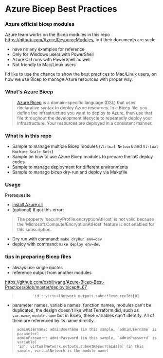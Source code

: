 # Azure Bicep Best Practices

### Azure official bicep modules

Azure team works on the Bicep modules in this repo https://github.com/Azure/ResourceModules, but their documents are suck, 

* have no any examples for reference
* Only for Windows users with PowerShell
* Azure CLI runs with PowerShell as well
* Not friendly to Mac/Linux users 

I'd like to use the chance to show the best practices to Mac/Linux users, on how we use Bicep to manage Azure resources with proper way.

### What's Azure Bicep

>[Azure Bicep](https://docs.microsoft.com/en-us/azure/azure-resource-manager/bicep/overview?tabs=bicep) is a domain-specific language (DSL) that uses declarative syntax to deploy Azure resources. In a Bicep file, you define the infrastructure you want to deploy to Azure, then use that file throughout the development lifecycle to repeatedly deploy your infrastructure. Your resources are deployed in a consistent manner.

### What is in this repo

* Sample to manage multiple Bicep modules (`Virtual Network` and `Virtual Machine Scale Sets`)
* Sample on how to use Azure Bicep modules to prepare the IaC deploy codes
* Sample to manage deployment for different environments
* Sample to manage bicep dry-run and deploy via Makefile

### Usage

Prerequesite

* [install Azure cli](https://docs.microsoft.com/en-us/cli/azure/install-azure-cli)
* (optional) If got this error:

>The property 'securityProfile.encryptionAtHost' is not valid because the 'Microsoft.Compute/EncryptionAtHost' feature is not enabled for this subscription.

* Dry run with command: `make dryRun env=dev`
* deploy with command: `make deploy env=dev`

### tips in preparing Bicep files

* always use single quotes
* reference output from another modules 

https://github.com/ozbillwang/Azure-Bicep-Best-Practices/blob/master/deploy.bicep#L67

>            'id': virtualNetwork.outputs.subnetResourceIds[0]

* parameter names, variable names, function names, modules can't be duplicated, the design doesn't like what Terraform did, such as `var.name`, `module.name` but in Bicep, these variables can't identify. All of them are referenced by its name directly. 

>     adminUsername: adminUsername (in this sample, `adminUsername` is parameter)
>     adminPassword: adminPassword (in this sample, `adminPassword` is variable)
>     'id': virtualNetwork.outputs.subnetResourceIds[0] (in this sample, virtualNetwork is the module name)
